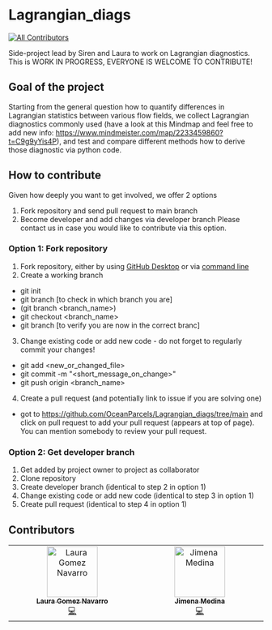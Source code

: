# Lagrangian_diags
<!-- ALL-CONTRIBUTORS-BADGE:START - Do not remove or modify this section -->
[![All Contributors](https://img.shields.io/badge/all_contributors-2-orange.svg?style=flat-square)](#contributors-)
<!-- ALL-CONTRIBUTORS-BADGE:END -->

Side-project lead by Siren and Laura to work on Lagrangian diagnostics.
This is WORK IN PROGRESS, EVERYONE IS WELCOME TO CONTRIBUTE!

## Goal of the project
Starting from the general question how to quantify differences in Lagrangian statistics between 
various flow fields, we collect Lagrangian diagnostics commonly used (have a look at this Mindmap and feel free to add 
new info: https://www.mindmeister.com/map/2233459860?t=C9g9yYis4P), and test and compare different methods how to derive 
those diagnostic via python code.

## How to contribute
Given how deeply you want to get involved, we offer 2 options
1. Fork repository and send pull request to main branch
2. Become developer and add changes via developer branch
Please contact us in case you would like to contribute via this option.

### Option 1: Fork repository
1. Fork repository, either by using [GitHub Desktop](https://docs.github.com/en/desktop/contributing-and-collaborating-using-github-desktop/adding-and-cloning-repositories/cloning-and-forking-repositories-from-github-desktop) or via [command line](https://docs.github.com/en/get-started/quickstart/fork-a-repo#fork-an-example-repository)
2. Create a working branch
* git init
* git branch [to check in which branch you are]
* (git branch <branch_name>)
* git checkout <branch_name>
* git branch [to verify you are now in the correct branc]
3. Change existing code or add new code - do not forget to regularly commit your changes!
* git add <new_or_changed_file>
* git commit -m "<short_message_on_change>"
* git push origin <branch_name>
4. Create a pull request (and potentially link to issue if you are solving one)
* got to https://github.com/OceanParcels/Lagrangian_diags/tree/main and click on pull request to add your pull request (appears at top of page).  You can mention somebody to review your pull request.
  
### Option 2: Get developer branch
1. Get added by project owner to project as collaborator
2. Clone repository
3. Create developer branch (identical to step 2 in option 1)
4. Change existing code or add new code (identical to step 3 in option 1)
5. Create pull request (identical to step 4 in option 1)


## Contributors

<!-- ALL-CONTRIBUTORS-LIST:START - Do not remove or modify this section -->
<!-- prettier-ignore-start -->
<!-- markdownlint-disable -->
<table>
  <tbody>
    <tr>
      <td align="center" valign="top" width="14.28%"><a href="https://github.com/LauraGomezNavarro"><img src="https://avatars.githubusercontent.com/u/20359692?v=4?s=100" width="100px;" alt="Laura Gomez Navarro"/><br /><sub><b>Laura Gomez Navarro</b></sub></a><br /><a href="https://github.com/OceanParcels/Lagrangian_diags/commits?author=LauraGomezNavarro" title="Code">💻</a></td>
      <td align="center" valign="top" width="14.28%"><a href="https://github.com/jimena-medinarubio"><img src="https://avatars.githubusercontent.com/u/101462540?v=4?s=100" width="100px;" alt="Jimena Medina"/><br /><sub><b>Jimena Medina</b></sub></a><br /><a href="https://github.com/OceanParcels/Lagrangian_diags/commits?author=jimena-medinarubio" title="Code">💻</a></td>
    </tr>
  </tbody>
</table>

<!-- markdownlint-restore -->
<!-- prettier-ignore-end -->

<!-- ALL-CONTRIBUTORS-LIST:END -->
<!-- prettier-ignore-start -->
<!-- markdownlint-disable -->

<!-- markdownlint-restore -->
<!-- prettier-ignore-end -->

<!-- ALL-CONTRIBUTORS-LIST:END -->
